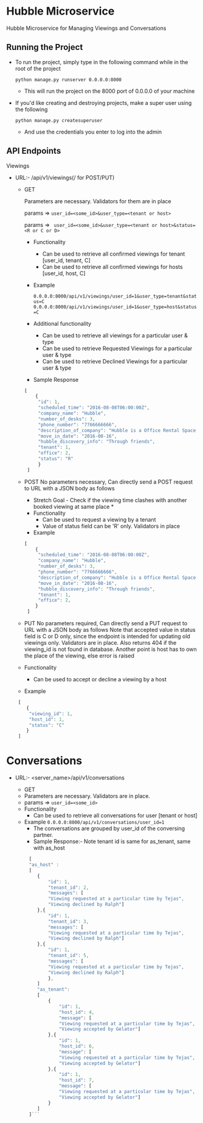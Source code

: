 Hubble Microservice
==============================

Hubble Microservice for Managing Viewings and Conversations

Running the Project
--------------------
* To run the project, simply type in the following command while in the root of the project

	```python manage.py runserver 0.0.0.0:8000```

  	- This will run the project on the 8000 port of 0.0.0.0 of your machine

* If you'd like creating and destroying projects, make a super user using the following 

	```python manage.py createsuperuser```

  	- And use the credentials you enter to log into the admin


API Endpoints
--------------

Viewings


* URL:- <servername>/api/v1/viewings(/ for POST/PUT)

  - GET
  	
  	Parameters are necessary. Validators for them are in place
  	
  	params => ``` user_id=<some_id>&user_type=<tenant or host> ```

  	params => ``` user_id=<some_id>&user_type=<tenant or host>&status=<R or C or D>```

    - Functionality 
    	- Can be used to retrieve all confirmed viewings for tenant [user_id, tenant, C]
    	- Can be used to retrieve all confirmed viewings for hosts [user_id, host, C]
    - Example

        ``` 0.0.0.0:8000/api/v1/viewings/user_id=1&user_type=tenant&status=C ```
        ``` 0.0.0.0:8000/api/v1/viewings/user_id=1&user_type=host&status=C ```
    - Additional functionality
    	- Can be used to retrieve all viewings for a particular user & type
    	- Can be used to retrieve Requested Viewings for a particular user & type    
    	- Can be used to retrieve Declined Viewings for a particular user & type
    - Sample Response

    ```javascript
    [
    	{
    	 "id": 1,
    	 "scheduled_time": "2016-08-08T06:00:00Z",
    	 "company_name": "Hubble",
    	 "number_of_desks": 3,
    	 "phone_number": "7766666666",
    	 "description_of_company": "Hubble is a Office Rental Space Company in London",
    	 "move_in_date": "2016-08-16",
    	 "hubble_discovery_info": "Through friends",
    	 "tenant": 1,
    	 "office": 2,
    	 "status": "R"
    	 }
     ]
    ```

  - POST
  	No parameters necessary, Can directly send a POST request to URL with a JSON body as follows
  	
  	* Stretch Goal - Check if the viewing time clashes with another booked viewing at same place *
  	
  	- Functionality
     	- Can be used to request a viewing by a tenant
     	- Value of status field can be 'R' only. Validators in place
    - Example 

    ```javascript
    [
    	{
         "scheduled_time": "2016-08-08T06:00:00Z",
         "company_name": "Hubble",
         "number_of_desks": 3,
         "phone_number": "7766666666",
         "description_of_company": "Hubble is a Office Rental Space Company in London",
         "move_in_date": "2016-08-16",
         "hubble_discovery_info": "Through friends",
         "tenant": 1,    	     
         "office": 2,
    	}
     ]
   	``` 
   - PUT
   	No parameters required, Can directly send a PUT request to URL with a JSON body as follows
	Note that accepted value in status field is C or D only, since the endpoint is intended for 
  	updating old viewings only. Validators are in place. Also returns 404 if the viewing_id is not 
  	found in database.
  	Another point is host has to own the place of the viewing, else error is raised
  	- Functionality
  		- Can be used to accept or decline a viewing by a host
  	- Example

  	```javascript
     [
     	{
         "viewing_id": 1,
         "host_id": 1,
         "status": "C"
     	}
     ]
    ```
    

Conversations
=============

* URL:- <server_name>/api/v1/conversations
    - GET
	- Parameters are necessary. Validators are in place.
	- params => ``` user_id=<some_id> ```
    - Functionality 
    	- Can be used to retrieve all conversations for user [tenant or host]
    - Example
        ``` 0.0.0.0:8000/api/v1/conversations/user_id=1 ```
    	- The conversations are grouped by user_id of the conversing partner.
    	- Sample Response:-  Note tenant id is same for as_tenant, same with as_host

	```javascript
    	 [
   	 	 "as_host" : 
   	 	 [
   	 	 	{
   	 	 		"id": 1,
   	 	 		"tenant_id": 2,
   	 	 		"messages": [
   	 	 		"Viewing requested at a particular time by Tejas",
   	 	 		"Viewing declined by Ralph"]
   	 	 	},{
   	 	 		"id": 1,
   	 	 		"tenant_id": 3,
   	 	 		"messages": [
   	 	 		"Viewing requested at a particular time by Tejas",
   	 	 		"Viewing declined by Ralph"]
   	 	 	},{
   	 	 		"id": 1,
   	 	 		"tenant_id": 5,
   	 	 		"messages": [
   	 	 		"Viewing requested at a particular time by Tejas",
   	 	 		"Viewing declined by Ralph"]
    	 		},
    	 	]
    	 	"as_tenant": 
    	 	[
    	 		{
    	 			"id": 1,
    	 			"host_id": 4,
    	 			"message": [
    	 			"Viewing requested at a particular time by Tejas",
    	 			"Viewing accepted by Gelator"]
    	 		},{
    	 			"id": 1,
    	 			"host_id": 6,
    	 			"message": [
    	 			"Viewing requested at a particular time by Tejas",
    	 			"Viewing accepted by Gelator"]
    	 		},{
    	 			"id": 1,
    	 			"host_id": 7,
    	 			"message": [
    				"Viewing requested at a particular time by Tejas",
    				"Viewing accepted by Gelator"]
    	 		}
    	 	]
    	 ]```
    	
